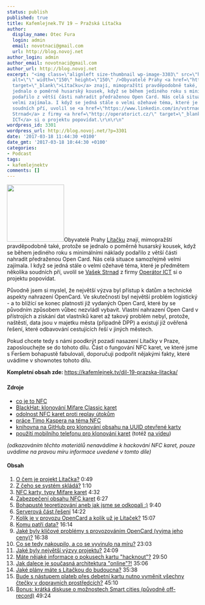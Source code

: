 ```yaml
---
status: publish
published: true
title: Kafemlejnek.TV 19 – Pražská Lítačka
author:
  display_name: Otec Fura
  login: admin
  email: novotnaci@gmail.com
  url: http://blog.novoj.net
author_login: admin
author_email: novotnaci@gmail.com
author_url: http://blog.novoj.net
excerpt: "<img class=\"alignleft size-thumbnail wp-image-3303\" src=\"http://blog.novoj.net/binary/2017/03/operator-150x150.png\"
  alt=\"\" width=\"150\" height=\"150\" />Obyvatelé Prahy <a href=\"https://www.litacka.cz/\"
  target=\"_blank\">Lítačku</a> znají, mimopražští pravděpodobně také, protože se
  jednalo o poměrně husarský kousek, když se během jediného roku s minimálními náklady
  podařilo z větší části nahradit předraženou Open Card. Nás celá situace samozřejmě
  velmi zajímala. I když se jedná stále o velmi ožehavé téma, které je předmětem několika
  soudních pří, uvolil se <a href=\"https://www.linkedin.com/in/vstrnad/\" target=\"_blank\">Vašek
  Strnad</a> z firmy <a href=\"http://operatorict.cz/\" target=\"_blank\">Operátor
  ICT</a> si o projektu popovídat.\r\n\r\n"
wordpress_id: 3301
wordpress_url: http://blog.novoj.net/?p=3301
date: '2017-03-18 11:44:30 +0100'
date_gmt: '2017-03-18 10:44:30 +0100'
categories:
- Podcast
tags:
- kafemlejnektv
comments: []
---
```

<p><img class="alignleft size-thumbnail wp-image-3303" src="http://blog.novoj.net/binary/2017/03/operator-150x150.png" alt="" width="150" height="150" />Obyvatelé Prahy <a href="https://www.litacka.cz/" target="_blank">Lítačku</a> znají, mimopražští pravděpodobně také, protože se jednalo o poměrně husarský kousek, když se během jediného roku s minimálními náklady podařilo z větší části nahradit předraženou Open Card. Nás celá situace samozřejmě velmi zajímala. I když se jedná stále o velmi ožehavé téma, které je předmětem několika soudních pří, uvolil se <a href="https://www.linkedin.com/in/vstrnad/" target="_blank">Vašek Strnad</a> z firmy <a href="http://operatorict.cz/" target="_blank">Operátor ICT</a> si o projektu popovídat.</p>
<p><a id="more"></a><a id="more-3301"></a></p>
<p>Původně jsem si myslel, že největší výzva byl přístup k datům a technické aspekty nahrazení OpenCard. Ve skutečnosti byl největší problém logistický - a to blížící se konec platnosti již vydaných Open Card, které by se původním způsobem vůbec nezvládl vybavit. Vlastní nahrazení Open Card v přístrojích a získání dat vlastníků karet až takový problém nebyl, protože, naštěstí, data jsou v majetku města (případně DPP) a existují již ověřená řešení, které odbavování cestujících řeší v jiných městech.</p>
<p>Pokud chcete tedy s námi poodkrýt pozadí nasazení Lítačky v Praze, zaposlouchejte se do tohoto dílu. Část o fungování NFC karet, ve které jsme s Feršem bohapustě fabulovali, doporučuji podpořit nějakými fakty, které uvádíme v shownotes tohoto dílu.</p>
<p><strong>Kompletní obsah zde: </strong><a href="https://kafemlejnek.tv/dil-19-prazska-litacka/">https://kafemlejnek.tv/dil-19-prazska-litacka/</a></p>
<h3></h3>
<h4><strong>Zdroje</strong></h4>
<ul>
<li><a href="https://cs.wikipedia.org/wiki/Near_Field_Communication">co je to NFC</a></li>
<li><a href="https://www.blackhat.com/docs/sp-14/materials/arsenal/sp-14-Almeida-Hacking-MIFARE-Classic-Cards-Slides.pdf">BlackHat: klonování Mifare Classic karet</a></li>
<li><a href="http://security.stackexchange.com/questions/119631/how-do-emv-contactless-cards-protect-against-replay-attacks" target="_blank">odolnost NFC karet proti replay útokům</a></li>
<li><a href="http://kasper-oswald.de/gb/research/contactless-smartcards-and-rfid-tokens/">práce Timo Kaspera na téma NFC</a></li>
<li><a href="https://gist.github.com/alphazo/3303282">knihovna na GitHub pro klonování obsahu na UUID otevřené karty</a></li>
<li><a href="https://timdows.com/projects/using-a-mobile-phone-to-clone-a-mifare-card/">použití mobilního telefonu pro klonování karet</a> (totéž <a href="https://www.youtube.com/watch?v=qumhrXobI9A">na videu</a>)</li>
</ul>
<p><em>(odkazováním těchto materiálů nenavádíme k hackování NFC karet, pouze uvádíme na pravou míru informace uvedené v tomto díle)</em></p>
<h4>Obsah</h4>
<ol>
<li><a href="https://www.youtube.com/watch?v=RES_UG6TqtM&amp;t=0m49s">O čem je projekt Lítačka?</a> 0:49</li>
<li><a href="https://www.youtube.com/watch?v=RES_UG6TqtM&amp;t=1m10s">Z čeho se systém skládá?</a> 1:10</li>
<li><a href="https://www.youtube.com/watch?v=RES_UG6TqtM&amp;t=4m32s">NFC karty, typy Mifare karet</a> 4:32</li>
<li><a href="https://www.youtube.com/watch?v=RES_UG6TqtM&amp;t=6m27s">Zabezpečení obsahu NFC karet</a> 6:27</li>
<li><a href="https://www.youtube.com/watch?v=RES_UG6TqtM&amp;t=9m40s">Bohapusté teoretizování aneb jak jsme se odkopali :)</a> 9:40</li>
<li><a href="https://www.youtube.com/watch?v=RES_UG6TqtM&amp;t=14m22s">Serverová část řešení</a> 14:22</li>
<li><a href="https://www.youtube.com/watch?v=RES_UG6TqtM&amp;t=15m07s">Kolik je v provozu OpenCard a kolik už je Lítaček?</a> 15:07</li>
<li><a href="https://www.youtube.com/watch?v=RES_UG6TqtM&amp;t=16m14s">Komu patří data?</a> 16:14</li>
<li><a href="https://www.youtube.com/watch?v=RES_UG6TqtM&amp;t=16m38s">Jaké byly klíčové problémy s provozováním OpenCard (vyjma jeho ceny)?</a> 16:38</li>
<li><a href="https://www.youtube.com/watch?v=RES_UG6TqtM&amp;t=23m03s">Co se tedy nakoupilo, a co se vyvinulo na míru?</a> 23:03</li>
<li><a href="https://www.youtube.com/watch?v=RES_UG6TqtM&amp;t=24m09s">Jaké byly největší výzvy projektu?</a> 24:09</li>
<li><a href="https://www.youtube.com/watch?v=RES_UG6TqtM&amp;t=29m50s">Máte nějaké informace o pokusech kartu "hacknout"?</a> 29:50</li>
<li><a href="https://www.youtube.com/watch?v=RES_UG6TqtM&amp;t=35m06s">Jak dalece je současná architektura "online"?!</a> 35:06</li>
<li><a href="https://www.youtube.com/watch?v=RES_UG6TqtM&amp;t=35m38s">Jaké plány máte s Lítačkou do budoucna?</a> 35:38</li>
<li><a href="https://www.youtube.com/watch?v=RES_UG6TqtM&amp;t=45m10s">Bude s nástupem plateb přes debetní kartu nutno vyměnit všechny čtečky v dopravních prostředcích?</a> 45:10</li>
<li><a href="https://www.youtube.com/watch?v=RES_UG6TqtM&amp;t=49m24s">Bonus: krátká diskuse o možnostech Smart cities (původně off-record)</a> 49:24</li>
</ol>
